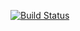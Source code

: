 

[![Build Status](https://travis-ci.org/tomzmyslo/zmyslo.com.png?branch=master)](https://travis-ci.org/tomzmyslo/zmyslo.com)